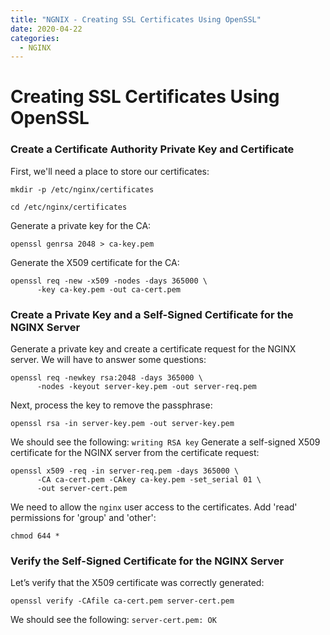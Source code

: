 ```yaml
---
title: "NGNIX - Creating SSL Certificates Using OpenSSL"
date: 2020-04-22
categories:
  - NGINX
---
```


# Creating SSL Certificates Using OpenSSL

### Create a Certificate Authority Private Key and Certificate

First, we'll need a place to store our certificates:
```
mkdir -p /etc/nginx/certificates
```

```
cd /etc/nginx/certificates
```

Generate a private key for the CA:
```
openssl genrsa 2048 > ca-key.pem
```

Generate the X509 certificate for the CA:
```
openssl req -new -x509 -nodes -days 365000 \
      -key ca-key.pem -out ca-cert.pem
```

### Create a Private Key and a Self-Signed Certificate for the NGINX Server

Generate a private key and create a certificate request for the NGINX server. We will have to answer some questions:

```
openssl req -newkey rsa:2048 -days 365000 \
      -nodes -keyout server-key.pem -out server-req.pem
```

Next, process the key to remove the passphrase:
```
openssl rsa -in server-key.pem -out server-key.pem
```
We should see the following: `writing RSA key`
Generate a self-signed X509 certificate for the NGINX server from the certificate request:
```
openssl x509 -req -in server-req.pem -days 365000 \
      -CA ca-cert.pem -CAkey ca-key.pem -set_serial 01 \
      -out server-cert.pem
```

We need to allow the `nginx` user access to the certificates. Add 'read' permissions for 'group' and 'other':
```
chmod 644 *
```
### Verify the Self-Signed Certificate for the NGINX Server

Let’s verify that the X509 certificate was correctly generated:
```
openssl verify -CAfile ca-cert.pem server-cert.pem
```
We should see the following: `server-cert.pem: OK`
